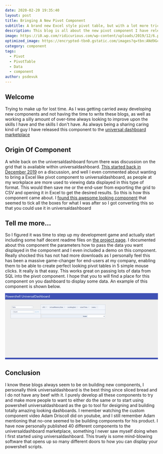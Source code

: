 ```yaml
---
date: 2020-02-20 19:35:40
layout: post
title: Bringing A New Pivot Component
subtitle: A brand new Excel style pivot table, but with a lot more tricks. Create amazing data results like a heat row pivot table in 5 simple mouse clicks.
description: This blog is all about the new pivot component I have released for universaldashbord.
image: https://i0.wp.com/ridicurious.com/wp-content/uploads/2019/12/6.png
optimized_image: https://encrypted-tbn0.gstatic.com/images?q=tbn:ANd9GcShB9lmI0UHEV02eiKKqWjXc9Y6aE7ZU6fXj1I5-nYyJ-us1gbYcA&s
category: component
tags:
  - Pivot
  - PivotTable
  - Data
  - component
author: psdevuk
---
```


## Welcome
Trying to make up for lost time. As I was getting carried away developing new components and not having the time to write these blogs, as well as working a silly amount of over-time always looking to improve upon the skills I have and the skills I don't have. As always being a sharing caring kind of guy I have released this component to the [universal dashboard marketplace](https://marketplace.universaldashboard.io/Dashboard/UniversalDashboard.UDPivotTable)

## Origin Of Component
A while back on the universaldashboard forum there was discussion on the grid that is available within universaldashboard. [This started back in December 2019](https://forums.universaldashboard.io/t/good-way-to-handle-data-with-lots-of-columns-in-a-grid-table/1889) on a discussion, and well I even commented about wanting to bring a Excel like pivot component to universaldashboard, as people at my workplace are more used to viewing data displayed in this type of format.  This would then save me or the end-user from exporting the grid to CSV and opening it in Excel to get the desired results. So this is how this component came about. I [found this awesome looking component](https://github.com/plotly/react-pivottable) that seemed to tick all the boxes for what I was after so I got converting this so that you could use it in universaldashboard

## Tell me more...
 So I figured it was time to step up my development game and actually start including some half decent readme files on [the project page](https://github.com/psDevUK/UD-Pivot). I documented about this component the parameters how to pass the data you want displayed in the component and I even included a demo on this component.  Really shocked this has not had more downloads as I personally feel this has been a massive game-changer for end-users at my company, enabling them to be able to create perfect looking pivot tables in 5 simple mouse clicks. It really is that easy.  This works great on passing lots of data from SQL into the pivot component. I hope that you to will find a place for this component on you dashboard to display some data.  An example of this component is shown below.

![placeholder](https://raw.githubusercontent.com/psDevUK/UD-Pivot/master/pivot3.gif "example demo")



## Conclusion
  I know these blogs always seem to be on building new components, I personally think universaldashboard is the best thing since sliced bread and I do not have any beef with it. I purely develop all these components to try and make more people to want to either do the same or to start using powershell universaldashboard as the go to tool for designing and building totally amazing looking dashboards. I remember watching the custom component video Adam Driscoll did on youtube, and I still remember Adam mentioning that no-one seemed to be building components for his product.  I have now personally published 40 different components to the universaldashboard marketplace, something I never saw myself doing when I first started using universaldashboard.  This truely is some mind-blowing software that opens up so many different doors to how you can display your powershell scripts.